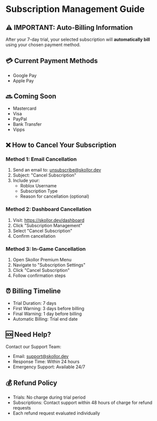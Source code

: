 # Subscription Management Guide

## ⚠️ IMPORTANT: Auto-Billing Information
After your 7-day trial, your selected subscription will **automatically bill** using your chosen payment method.

## 💳 Current Payment Methods
- Google Pay
- Apple Pay

## 🔜 Coming Soon
- Mastercard
- Visa
- PayPal
- Bank Transfer
- Vipps

## ❌ How to Cancel Your Subscription

### Method 1: Email Cancellation
1. Send an email to: unsubscribe@skollor.dev
2. Subject: "Cancel Subscription"
3. Include your:
   - Roblox Username
   - Subscription Type
   - Reason for cancellation (optional)

### Method 2: Dashboard Cancellation
1. Visit: https://skollor.dev/dashboard
2. Click "Subscription Management"
3. Select "Cancel Subscription"
4. Confirm cancellation

### Method 3: In-Game Cancellation
1. Open Skollor Premium Menu
2. Navigate to "Subscription Settings"
3. Click "Cancel Subscription"
4. Follow confirmation steps

## ⏰ Billing Timeline
- Trial Duration: 7 days
- First Warning: 3 days before billing
- Final Warning: 1 day before billing
- Automatic Billing: Trial end date

## 🆘 Need Help?
Contact our Support Team:
- Email: support@skollor.dev
- Response Time: Within 24 hours
- Emergency Support: Available 24/7

## 💰 Refund Policy
- Trials: No charge during trial period
- Subscriptions: Contact support within 48 hours of charge for refund requests
- Each refund request evaluated individually